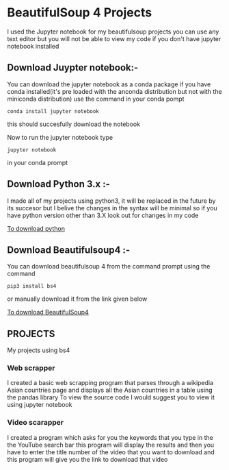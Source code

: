 # BeautifulSoup 4 Projects

I used the Jupyter notebook for my beautifulsoup projects you can use any text editor but you will not be able to view my code if you don't have jupyter notebook installed

## Download Juypter notebook:-
You can download the jupyter notebook as a conda package if you have conda installed(it's pre loaded with the anconda distribution but not with the miniconda distribution) use the command in your conda pompt 
```
conda install jupyter notebook
```
this should succesfully download the notebook

Now to run the jupyter notebook type 
```
jupyter notebook
``` 
in your conda prompt 


## Download Python 3.x :-
I made all of my projects using python3, it will be replaced in the future by its succesor but I belive the changes in the syntax will be minimal so if you have python version other than 3.X look out for changes in my code

[To download python](https://www.python.org/downloads/)

## Download Beautifulsoup4 :- 
You can download beautifulsoup 4 from the command prompt using the command 
```
pip3 install bs4
```
or manually download it from the link given below

[To download BeautifulSoup4](https://pypi.org/project/beautifulsoup4/#files)

## PROJECTS
My projects using bs4

### Web scrapper

I created a basic web scrapping program that parses through a wikipedia Asian countries page and displays all the Asian countries in a table using the pandas library
To view the source code I would suggest you to view it using jupyter notebook

### Video scarapper

I created a program which asks for you the keywords that you type in the the YouTube search bar this program will display the results and then you have to enter the title number of the video that you want to download and this program will give you the link to download that video

